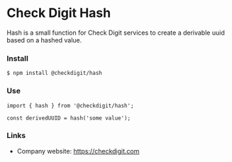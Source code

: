 # Check Digit Hash

Hash is a small function for Check Digit services to create a derivable uuid based on a hashed value.

### Install

```
$ npm install @checkdigit/hash
```
 

### Use

```
import { hash } from '@checkdigit/hash';

const derivedUUID = hash('some value');
```

### Links

* Company website: https://checkdigit.com
    